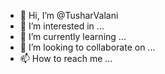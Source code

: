 - 👋 Hi, I’m @TusharValani
- 👀 I’m interested in ...
- 🌱 I’m currently learning ...
- 💞️ I’m looking to collaborate on ...
- 📫 How to reach me ...

<!---
TusharValani/TusharValani is a ✨ special ✨ repository because its `README.md` (this file) appears on your GitHub profile.
You can click the Preview link to take a look at your changes.
--->
